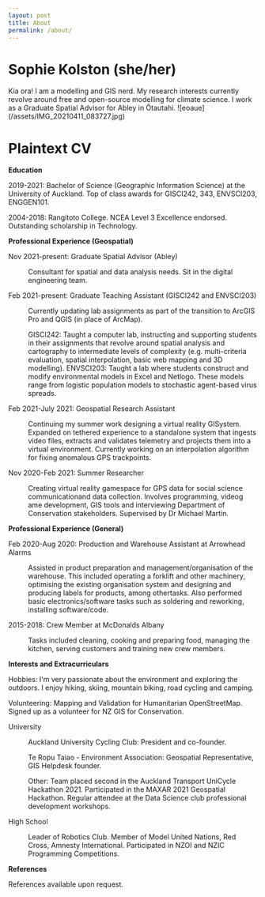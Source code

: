 ```yaml
---
layout: post
title: About
permalink: /about/
---
```

<style type="text/css">
<!--
 .tab { margin-left: 40px; }
-->
</style>

<h1>Sophie Kolston (she/her)</h1>
Kia ora! I am a modelling and GIS nerd. My research interests currently revolve around free and open-source modelling for climate science. I work as a Graduate Spatial Advisor for Abley in &#332;tautahi.
![eoaue](/assets/IMG_20210411_083727.jpg)

<h1>Plaintext CV</h1>
<b>Education</b>

2019-2021: Bachelor of Science (Geographic Information Science) at the University of Auckland. Top of class awards for GISCI242, 343, ENVSCI203, ENGGEN101.

2004-2018: Rangitoto College. NCEA Level 3 Excellence endorsed. Outstanding scholarship in Technology.

<b>Professional Experience (Geospatial)</b>

Nov 2021-present: Graduate Spatial Advisor (Abley)

<p class="tab">Consultant for spatial and data analysis needs. Sit in the digital engineering team.</p>

Feb 2021-present: Graduate Teaching Assistant (GISCI242 and ENVSCI203)

<p class="tab">Currently updating lab assignments as part of the transition to ArcGIS Pro and QGIS (in place of ArcMap).</p>

<p class="tab">GISCI242: Taught a computer lab, instructing and supporting students in their assignments that revolve around spatial analysis and cartography to intermediate levels of complexity (e.g. multi-criteria evaluation, spatial interpolation, basic web mapping and 3D modelling). ENVSCI203: Taught a lab where students construct and modify environmental models in Excel and Netlogo. These models range from logistic population models to stochastic agent-based virus spreads.</p>

Feb 2021-July 2021: Geospatial Research Assistant

<p class="tab">Continuing my summer work designing a virtual reality GISystem. Expanded on tethered experience  to  a standalone  system that ingests video files, extracts and validates telemetry and projects them into a virtual environment. Currently working on an interpolation algorithm for fixing anomalous GPS trackpoints.</p>

Nov 2020-Feb 2021: Summer Researcher

<p class="tab">Creating virtual reality gamespace for GPS data for social science communicationand data  collection. Involves  programming, videog ame  development, GIS tools and interviewing Department of Conservation stakeholders. Supervised by Dr Michael Martin.</p>

<b>Professional Experience (General)</b>

Feb 2020-Aug 2020: Production and Warehouse Assistant at Arrowhead Alarms

<p class="tab">Assisted in product preparation and management/organisation of the warehouse. This included operating a forklift and other machinery, optimising the existing organisation system and designing and producing labels for products, among othertasks. Also performed basic electronics/software tasks such as soldering and reworking, installing software/code.</p>

2015-2018: Crew Member at McDonalds Albany

<p class="tab">Tasks included cleaning, cooking and preparing food, managing the kitchen, serving customers and training new crew members.</p>

<b>Interests and Extracurriculars</b>

Hobbies: I'm very passionate about the environment and exploring the outdoors. I enjoy hiking, skiing, mountain biking, road cycling and camping.

Volunteering: Mapping and Validation for Humanitarian OpenStreetMap. Signed up as a volunteer for NZ GIS for Conservation.

University
<p class="tab">Auckland University Cycling Club: President and co-founder. </p>
<p class="tab">Te Ropu Taiao - Environment Association: Geospatial Representative, GIS Helpdesk founder.</p>
<p class="tab">Other: Team placed second in the Auckland Transport UniCycle Hackathon 2021. Participated in the MAXAR 2021 Geospatial Hackathon. Regular attendee at the Data Science club professional development workshops.</p>

High School
<p class="tab">Leader of Robotics Club. Member of Model United Nations, Red Cross, Amnesty International. Participated in NZOI and NZIC Programming Competitions. </p>


<b>References</b>

References available upon request.


